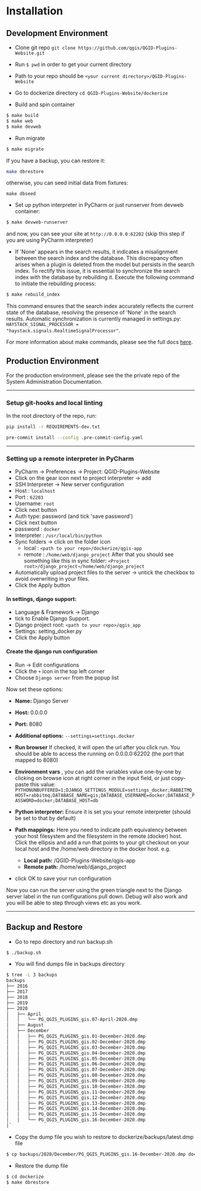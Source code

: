 # Installation

## Development Environment

- Clone git repo `git clone https://github.com/qgis/QGID-Plugins-Website.git`
- Run `$ pwd` in order to get your current directory
- Path to your repo should be `<your current directory>/QGID-Plugins-Website `
- Go to dockerize directory `cd QGID-Plugins-Website/dockerize`

- Build and spin container
```bash
$ make build
$ make web
$ make devweb
```

- Run migrate
```bash
$ make migrate
```

If you have a backup, you can restore it:

```bash
make dbrestore
```

otherwise, you can seed initial data from fixtures:
```
make dbseed
```

- Set up python interpreter in PyCharm or just runserver from devweb container:
```bash
$ make devweb-runserver
```
and now, you can see your site at `http://0.0.0.0:62202` (skip this step if you are using PyCharm interpreter)

- If 'None' appears in the search results, it indicates a misalignment between the search index and the database. This discrepancy often arises when a plugin is deleted from the model but persists in the search index. To rectify this issue, it is essential to synchronize the search index with the database by rebuilding it. Execute the following command to initiate the rebuilding process:

```bash
$ make rebuild_index
```
This command ensures that the search index accurately reflects the current state of the database, resolving the presence of 'None' in the search results. Automatic synchronization is currently managed in settings.py: `HAYSTACK_SIGNAL_PROCESSOR = "haystack.signals.RealtimeSignalProcessor"`.

For more information about make commands, please see the full docs [here](./dockerize/README.md).

## Production Environment
For the production environment, please see the the private repo of the System Administration Documentation.

---


### Setup git-hooks and local linting

In the root directory of the repo, run:

```bash
pip install -r REQUIREMENTS-dev.txt

pre-commit install --config .pre-commit-config.yaml
```

---

### Setting up a remote interpreter in PyCharm

- PyCharm -> Preferences -> Project: QGID-Plugins-Website
- Click on the gear icon next to project interpreter -> add
- SSH Interpreter -> New server configuration
- Host : `localhost`
- Port : `62203`
- Username: `root`
- Click next button
- Auth type: password (and tick 'save password')
- Click next button
- password : `docker`
- Interpreter : ``/usr/local/bin/python``
- Sync folders -> click on the folder icon
  - local : `<path to your repo>/dockerize/qgis-app`
  - remote : `/home/web/django_project`
  After that you should see something like this in sync folder:
   `<Project root>/django_project→/home/web/django_project`
- Automatically upload project files to the server -> untick the checkbox to avoid overwriting in your files.
- Click the Apply button


#### In settings, django support:

- Language & Framework -> Django
- tick to Enable Django Support.
- Django project root: ``<path to your repo>/qgis_app``
- Settings: setting_docker.py
- Click the Apply button

#### Create the django run configuration

- Run -> Edit configurations
- Click the `+` icon in the top left corner
- Choose ``Django server`` from the popup list

Now set these options:

* **Name:** Django Server
* **Host:** 0.0.0.0
* **Port:** 8080
* **Additional options:** ``--settings=settings.docker``
* **Run browser** If checked, it will open the url after you click run. You should be able to access the running on 0.0.0.0:62202 (the port that mapped to 8080)

* **Environment vars** , you can add the variables value one-by-one by clicking on browse icon at right corner in the input field, or just copy-paste this value:
`PYTHONUNBUFFERED=1;DJANGO_SETTINGS_MODULE=settings_docker;RABBITMQ_HOST=rabbitmq;DATABASE_NAME=gis;DATABASE_USERNAME=docker;DATABASE_PASSWORD=docker;DATABASE_HOST=db`
* **Python interpreter:** Ensure it is set you your remote interpreter (should be
  set to that by default)

* **Path mappings:** Here you need to indicate path equivalency between your host
  filesystem and the filesystem in the remote (docker) host. Click the ellipsis
  and add a run that points to your git checkout on your local host and the
  /home/web directory in the docker host. e.g.
  * **Local path:** <path to your git repo>/QGID-Plugins-Website/qgis-app
  * **Remote path:** /home/web/django_project
* click OK to save your run configuration

Now you can run the server using the green triangle next to the Django server
label in the run configurations pull down. Debug will also work and you will be
able to step through views etc as you work.

---
## Backup and Restore

- Go to repo directory and run backup.sh
```bash
$ ./backup.sh
```
- You will find dumps file in backups directory
```bash
$ tree -L 3 backups
backups
├── 2016
├── 2017
├── 2018
├── 2019
├── 2020
│   ├── April
│   │   └── PG_QGIS_PLUGINS_gis.07-April-2020.dmp
│   ├── August
│   ├── December
│   │   ├── PG_QGIS_PLUGINS_gis.01-December-2020.dmp
│   │   ├── PG_QGIS_PLUGINS_gis.02-December-2020.dmp
│   │   ├── PG_QGIS_PLUGINS_gis.03-December-2020.dmp
│   │   ├── PG_QGIS_PLUGINS_gis.04-December-2020.dmp
│   │   ├── PG_QGIS_PLUGINS_gis.05-December-2020.dmp
│   │   ├── PG_QGIS_PLUGINS_gis.06-December-2020.dmp
│   │   ├── PG_QGIS_PLUGINS_gis.07-December-2020.dmp
│   │   ├── PG_QGIS_PLUGINS_gis.08-December-2020.dmp
│   │   ├── PG_QGIS_PLUGINS_gis.09-December-2020.dmp
│   │   ├── PG_QGIS_PLUGINS_gis.10-December-2020.dmp
│   │   ├── PG_QGIS_PLUGINS_gis.11-December-2020.dmp
│   │   ├── PG_QGIS_PLUGINS_gis.12-December-2020.dmp
│   │   ├── PG_QGIS_PLUGINS_gis.13-December-2020.dmp
│   │   ├── PG_QGIS_PLUGINS_gis.14-December-2020.dmp
│   │   ├── PG_QGIS_PLUGINS_gis.15-December-2020.dmp
│   │   └── PG_QGIS_PLUGINS_gis.16-December-2020.dmp
│`
```

- Copy the dump file you wish to restore to dockerize/backups/latest.dmp file
```bash
$ cp backups/2020/December/PG_QGIS_PLUGINS_gis.16-December-2020.dmp dockerize/backups/latest.dmp
```

- Restore the dump file
```bash
$ cd dockerize
$ make dbrestore
```

